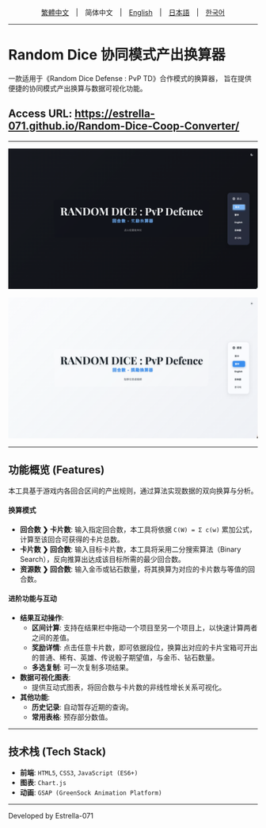 <div align="center">

[繁體中文](README.zh-TW.md)　|　简体中文　|　[English](README.md)　|　[日本語](README.ja.md)　|　[한국어](README.ko.md)

</div>

---
# Random Dice 协同模式产出换算器

一款适用于《Random Dice Defense : PvP TD》合作模式的换算器，
旨在提供便捷的协同模式产出换算与数据可视化功能。
## Access URL: https://estrella-071.github.io/Random-Dice-Coop-Converter/

---
![项目截图](assets/screenshot_cn01.png)

![项目截图](assets/screenshot_tw02.png)

---
## 功能概览 (Features)

本工具基于游戏内各回合区间的产出规则，通过算法实现数据的双向换算与分析。

#### **换算模式**
* **回合数 ❯ 卡片数**: 输入指定回合数，本工具将依据 `C(W) = Σ c(w)` 累加公式，计算至该回合可获得​​的卡片总数。
* **卡片数 ❯ 回合数**: 输入目标卡片数，本工具将采用二分搜索算法（Binary Search），反向推算出达成该目标所需的最少回合数。
* **资源数 ❯ 回合数**: 输入金币或钻石数量，将其换算为对应的卡片数与等值的回合数。

#### **进阶功能与互动**
* **结果互动操作**:
    * **区间计算**: 支持在结果栏中拖动一个项目至另一个项目上，以快速计算两者之间的差值。
    * **奖励详情**: 点击任意卡片数，即可依据段位，换算出对应的卡片宝箱可开出的普通、稀有、英雄、传说骰子期望值，与金币、钻石数量。
    * **多选复制**: 可一次复制多项结果。
* **数据可视化图表**:
    * 提供互动式图表，将回合数与卡片数的非线性增长关系可视化。
* **其他功能**:
    * **历史记录**: 自动暂存近期的查询。
    * **常用表格**: 预存部分数值。

---
## 技术栈 (Tech Stack)

* **前端**: `HTML5`, `CSS3`, `JavaScript (ES6+)`
* **图表**: `Chart.js`
* **动画**: `GSAP (GreenSock Animation Platform)`

---
Developed by Estrella-071
